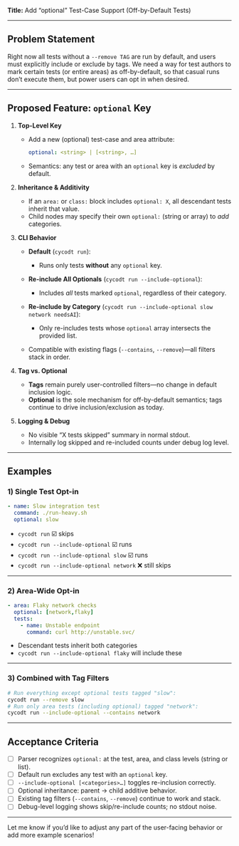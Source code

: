 **Title:**  Add “optional” Test-Case Support (Off-by-Default Tests)

---

## Problem Statement

Right now all tests without a `--remove TAG` are run by default, and users must explicitly include or exclude by tags. We need a way for test authors to mark certain tests (or entire areas) as off-by-default, so that casual runs don’t execute them, but power users can opt in when desired.

---

## Proposed Feature: `optional` Key

1. **Top-Level Key**

   * Add a new (optional) test-case and area attribute:

     ```yaml
     optional: <string> | [<string>, …]
     ```
   * Semantics: any test or area with an `optional` key is *excluded* by default.

2. **Inheritance & Additivity**

   * If an `area:` or `class:` block includes `optional: X`, all descendant tests inherit that value.
   * Child nodes may specify their own `optional:` (string or array) to *add* categories.

3. **CLI Behavior**

   * **Default** (`cycodt run`):

     * Runs only tests **without** any `optional` key.
   * **Re-include All Optionals** (`cycodt run --include-optional`):

     * Includes *all* tests marked `optional`, regardless of their category.
   * **Re-include by Category** (`cycodt run --include-optional slow network needsAI`):

     * Only re-includes tests whose `optional` array intersects the provided list.
   * Compatible with existing flags (`--contains`, `--remove`)—all filters stack in order.

4. **Tag vs. Optional**

   * **Tags** remain purely user-controlled filters—no change in default inclusion logic.
   * **Optional** is the sole mechanism for off-by-default semantics; tags continue to drive inclusion/exclusion as today.

5. **Logging & Debug**

   * No visible “X tests skipped” summary in normal stdout.
   * Internally log skipped and re-included counts under debug log level.

---

## Examples

### 1) Single Test Opt-in

```yaml
- name: Slow integration test
  command: ./run-heavy.sh
  optional: slow
```

* `cycodt run` ☑️ skips
* `cycodt run --include-optional` ☑️ runs
* `cycodt run --include-optional slow` ☑️ runs
* `cycodt run --include-optional network` ❌ still skips

---

### 2) Area-Wide Opt-in

```yaml
- area: Flaky network checks
  optional: [network,flaky]
  tests:
    - name: Unstable endpoint
      command: curl http://unstable.svc/
```

* Descendant tests inherit both categories
* `cycodt run --include-optional flaky` will include these

---

### 3) Combined with Tag Filters

```bash
# Run everything except optional tests tagged "slow":
cycodt run --remove slow
# Run only area tests (including optional) tagged "network":
cycodt run --include-optional --contains network
```

---

## Acceptance Criteria

* [ ] Parser recognizes `optional:` at the test, area, and class levels (string or list).
* [ ] Default run excludes any test with an `optional` key.
* [ ] `--include-optional [<categories>…]` toggles re-inclusion correctly.
* [ ] Optional inheritance: parent → child additive behavior.
* [ ] Existing tag filters (`--contains`, `--remove`) continue to work and stack.
* [ ] Debug-level logging shows skip/re-include counts; no stdout noise.

---

Let me know if you’d like to adjust any part of the user-facing behavior or add more example scenarios!
